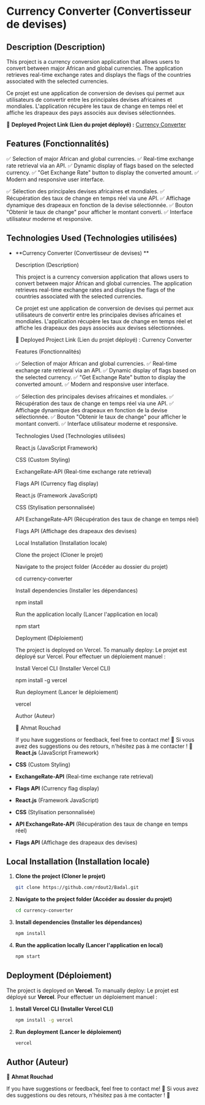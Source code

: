 # Currency Converter (Convertisseur de devises)

## Description (Description)

This project is a currency conversion application that allows users to convert between major African and global currencies. The application retrieves real-time exchange rates and displays the flags of the countries associated with the selected currencies.

Ce projet est une application de conversion de devises qui permet aux utilisateurs de convertir entre les principales devises africaines et mondiales. L'application récupère les taux de change en temps réel et affiche les drapeaux des pays associés aux devises sélectionnées.

🚀 **Deployed Project Link (Lien du projet déployé) :** [Currency Converter](https://adal-5o07y3a2v-rdout2s-projects.vercel.app/)

## Features (Fonctionnalités)

✅ Selection of major African and global currencies.
✅ Real-time exchange rate retrieval via an API.
✅ Dynamic display of flags based on the selected currency.
✅ "Get Exchange Rate" button to display the converted amount.
✅ Modern and responsive user interface.

✅ Sélection des principales devises africaines et mondiales.
✅ Récupération des taux de change en temps réel via une API.
✅ Affichage dynamique des drapeaux en fonction de la devise sélectionnée.
✅ Bouton "Obtenir le taux de change" pour afficher le montant converti.
✅ Interface utilisateur moderne et responsive.

## Technologies Used (Technologies utilisées)

- **Currency Converter (Convertisseur de devises)
  **



  Description (Description)



  This project is a currency conversion application that allows users to convert between major African and global currencies. The application retrieves real-time exchange rates and displays the flags of the countries associated with the selected currencies.



  Ce projet est une application de conversion de devises qui permet aux utilisateurs de convertir entre les principales devises africaines et mondiales. L'application récupère les taux de change en temps réel et affiche les drapeaux des pays associés aux devises sélectionnées.



  🚀 Deployed Project Link (Lien du projet déployé) : Currency Converter



  Features (Fonctionnalités)



  ✅ Selection of major African and global currencies. ✅ Real-time exchange rate retrieval via an API. ✅ Dynamic display of flags based on the selected currency. ✅ "Get Exchange Rate" button to display the converted amount. ✅ Modern and responsive user interface.



  ✅ Sélection des principales devises africaines et mondiales. ✅ Récupération des taux de change en temps réel via une API. ✅ Affichage dynamique des drapeaux en fonction de la devise sélectionnée. ✅ Bouton "Obtenir le taux de change" pour afficher le montant converti. ✅ Interface utilisateur moderne et responsive.



  Technologies Used (Technologies utilisées)



  React.js (JavaScript Framework)



  CSS (Custom Styling)



  ExchangeRate-API (Real-time exchange rate retrieval)



  Flags API (Currency flag display)



  React.js (Framework JavaScript)



  CSS (Stylisation personnalisée)



  API ExchangeRate-API (Récupération des taux de change en temps réel)



  Flags API (Affichage des drapeaux des devises)



  Local Installation (Installation locale)



  Clone the project (Cloner le projet)





  Navigate to the project folder (Accéder au dossier du projet)



  cd currency-converter



  Install dependencies (Installer les dépendances)



  npm install



  Run the application locally (Lancer l'application en local)



  npm start



  Deployment (Déploiement)



  The project is deployed on Vercel. To manually deploy: Le projet est déployé sur Vercel. Pour effectuer un déploiement manuel :



  Install Vercel CLI (Installer Vercel CLI)



  npm install -g vercel



  Run deployment (Lancer le déploiement)



  vercel



  Author (Auteur)



  👤 Ahmat Rouchad



  If you have suggestions or feedback, feel free to contact me! 🚀 Si vous avez des suggestions ou des retours, n'hésitez pas à me contacter ! 🚀**React.js** (JavaScript Framework)

- **CSS** (Custom Styling)

- **ExchangeRate-API** (Real-time exchange rate retrieval)

- **Flags API** (Currency flag display)

- **React.js** (Framework JavaScript)

- **CSS** (Stylisation personnalisée)

- **API ExchangeRate-API** (Récupération des taux de change en temps réel)

- **Flags API** (Affichage des drapeaux des devises)

## Local Installation (Installation locale)

1. **Clone the project (Cloner le projet)**
   ```sh
   git clone https://github.com/rdout2/Badal.git
   ```
2. **Navigate to the project folder (Accéder au dossier du projet)**
   ```sh
   cd currency-converter
   ```
3. **Install dependencies (Installer les dépendances)**
   ```sh
   npm install
   ```
4. **Run the application locally (Lancer l'application en local)**
   ```sh
   npm start
   ```

## Deployment (Déploiement)

The project is deployed on **Vercel**. To manually deploy:
Le projet est déployé sur **Vercel**. Pour effectuer un déploiement manuel :

1. **Install Vercel CLI (Installer Vercel CLI)**
   ```sh
   npm install -g vercel
   ```
2. **Run deployment (Lancer le déploiement)**
   ```sh
   vercel
   ```

## Author (Auteur)

👤 **Ahmat Rouchad**

If you have suggestions or feedback, feel free to contact me! 🚀
Si vous avez des suggestions ou des retours, n'hésitez pas à me contacter ! 🚀

